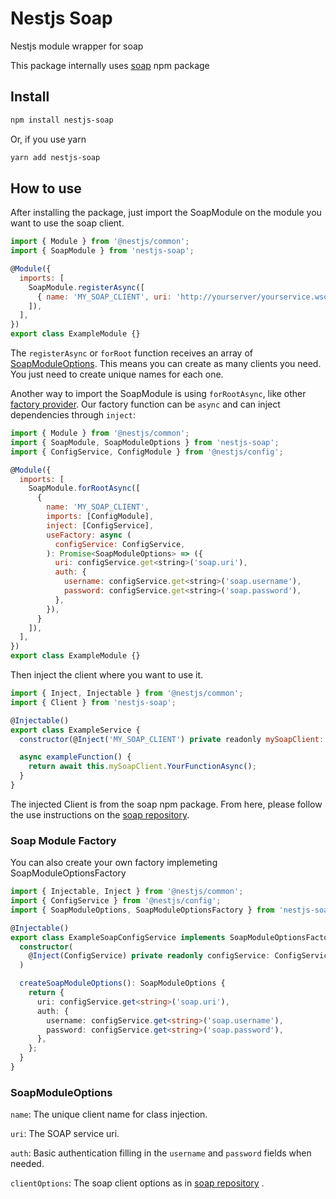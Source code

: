 # Nestjs Soap

Nestjs module wrapper for soap

This package internally uses [soap](https://www.npmjs.com/package/soap) npm package

## Install

```bash
npm install nestjs-soap
```
Or, if you use yarn
```bash
yarn add nestjs-soap
```

## How to use
After installing the package, just import the SoapModule on the module you want to use the soap client.  

```javascript
import { Module } from '@nestjs/common';
import { SoapModule } from 'nestjs-soap';

@Module({
  imports: [
    SoapModule.registerAsync([
      { name: 'MY_SOAP_CLIENT', uri: 'http://yourserver/yourservice.wso?wsdl' },
    ]),
  ],
})
export class ExampleModule {}
```
The `registerAsync` or `forRoot` function receives an array of [SoapModuleOptions](#SoapModuleOptions). This means you can create as many clients you need. You just need to create unique names for each one.

Another way to import the SoapModule is using `forRootAsync`, like other [factory provider](https://docs.nestjs.com/fundamentals/custom-providers#factory-providers-usefactory). Our factory function can be `async` and can inject dependencies through `inject`:

```javascript
import { Module } from '@nestjs/common';
import { SoapModule, SoapModuleOptions } from 'nestjs-soap';
import { ConfigService, ConfigModule } from '@nestjs/config';

@Module({
  imports: [
    SoapModule.forRootAsync([
      { 
        name: 'MY_SOAP_CLIENT',
        imports: [ConfigModule],
        inject: [ConfigService],
        useFactory: async (
          configService: ConfigService,
        ): Promise<SoapModuleOptions> => ({
          uri: configService.get<string>('soap.uri'),
          auth: {
            username: configService.get<string>('soap.username'),
            password: configService.get<string>('soap.password'),
          },
        }),        
      }
    ]),
  ],
})
export class ExampleModule {}
```


Then inject the client where you want to use it.
```javascript
import { Inject, Injectable } from '@nestjs/common';
import { Client } from 'nestjs-soap';

@Injectable()
export class ExampleService {
  constructor(@Inject('MY_SOAP_CLIENT') private readonly mySoapClient: Client) {}

  async exampleFunction() {
    return await this.mySoapClient.YourFunctionAsync();
  }
}

```

The injected Client is from the soap npm package. From here, please follow the use instructions on the [soap repository](https://www.npmjs.com/package/soap).

### Soap Module Factory

You can also create your own factory implemeting SoapModuleOptionsFactory

```typescript
import { Injectable, Inject } from '@nestjs/common';
import { ConfigService } from '@nestjs/config';
import { SoapModuleOptions, SoapModuleOptionsFactory } from 'nestjs-soap';

@Injectable()
export class ExampleSoapConfigService implements SoapModuleOptionsFactory {
  constructor(
    @Inject(ConfigService) private readonly configService: ConfigService
  )

  createSoapModuleOptions(): SoapModuleOptions {
    return {
      uri: configService.get<string>('soap.uri'),
      auth: {
        username: configService.get<string>('soap.username'),
        password: configService.get<string>('soap.password'),
      },
    };
  }
}
```

### SoapModuleOptions
`name`: The unique client name for class injection.

`uri`: The SOAP service uri.

`auth`: Basic authentication filling in the `username` and `password` fields when needed.
 
`clientOptions`: The soap client options as in [soap repository](https://www.npmjs.com/package/soap#options) .
